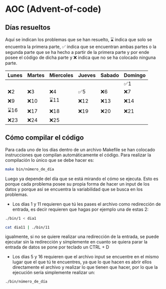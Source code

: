 # AOC (Advent-of-code)
## Días resueltos 
Aquí se indican los problemas que se han resuelto, ⌛ indica que solo se encuentra la primera parte, ✅ indica que se encuentran ambas partes o la segunda parte que se ha hecho a partir de la primera parte y por ende posee el código de dicha parte y ❌ indica que no se ha colocado ninguna parte.

|Lunes|Martes|Miercoles|Jueves|Sabado|Domingo|
|-----|------|---------|------|------|-------|
||||||✅1|
|❌2|❌3|❌4|✅5|❌6|❌7|❌8|
|❌9|❌10|⌛11|❌12|❌13|❌14|❌15|
|⌛16|❌17|❌18|❌19|❌20|❌21|❌22|
|❌23|❌24|❌25|||||

## Cómo compilar el código
Para cada uno de los días dentro de un archivo Makefile se han colocado instrucciones que compilan automáticamente el código. Para realizar la compilación lo único que se debe hacer es:
``` bash
make bin/número_de_día
```
Luego ya depende del día que se está mirando el cómo se ejecuta. Esto es porque cada problema posee su propia forma de hacer un input de los datos y porque así se encuentra la variabilidad que se busca en los problemas.
- Los días 1 y 11 requieren que tú les pases el archivo como redirección de entrada, es decir requieren que hagas por ejemplo una de estas 2:
``` bash
./bin/1 < dia1
```
``` bash
cat dia11 | ./bin/11
```
igualmente, si no se quiere realizar una redirección de la entrada, se puede ejecutar sin la redirección y símplemente en cuanto se quiera parar la entrada de datos se pone por teclado un CTRL + D
- Los días 5 y 16 requieren que el archivo input se encuentre en el mismo lugar que el que tú te encuentres, ya que lo que hacen es abrir ellos directamente el archivo y realizar lo que tienen que hacer, por lo que la ejecución sería simplemente realizar un:
``` bash
./bin/número_de_día
```
